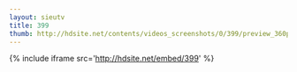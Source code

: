 ```yaml
---
layout: sieutv
title: 399
thumb: http://hdsite.net/contents/videos_screenshots/0/399/preview_360p.mp4.jpg
---
```

{% include iframe src='http://hdsite.net/embed/399' %}
 

